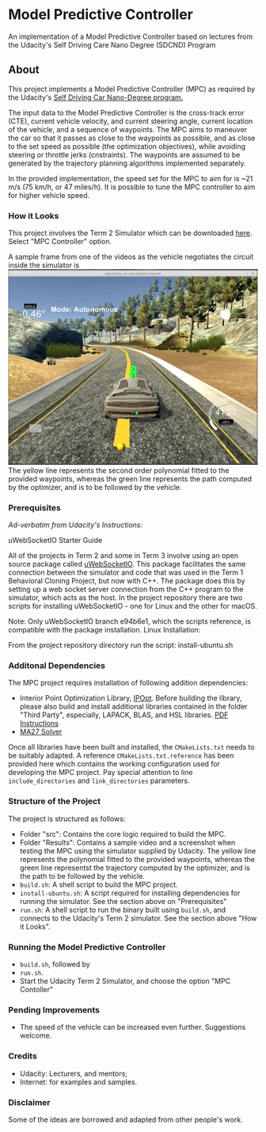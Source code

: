# Model Predictive Controller
An implementation of a Model Predictive Controller based on lectures from the Udacity's Self Driving Care Nano Degree (SDCND) Program 

## About
This project implements a Model Predictive Controller (MPC) as required by the Udacity's [Self Driving Car Nano-Degree program.](https://www.udacity.com/course/self-driving-car-engineer-nanodegree--nd013)

The input data to the Model Predictive Controller is the cross-track error (CTE), current vehicle velocity, and current steering angle, current location of the vehicle, and a sequence of waypoints.
The MPC aims to maneuver the car so that it passes as close to the waypoints as possible, and as close to the set speed as possible (the optimization objectives), while avoiding steering or throttle jerks (cnstraints).
The waypoints are assumed to be generated by the trajectory planning algorithms implemented separately.

In the provided implementation, the speed set for the MPC to aim for is ~21 m/s (75 km/h, or 47 miles/h).
It is possible to tune the MPC controller to aim for higher vehicle speed.


### How it Looks
This project involves the Term 2 Simulator which can be downloaded [here](https://github.com/udacity/self-driving-car-sim/releases). Select "MPC Controller" option. 

A sample frame from one of the videos as the vehicle negotiates the circuit inside the simulator is ![shown](https://github.com/RomanoViolet/Udacity-Model-Predictive-Controller/blob/master/Results/screenshot.png)
The yellow line represents the second order polynomial fitted to the provided waypoints, whereas the green line represents the path computed by the optimizer, and is to be followed by the vehicle.

### Prerequisites
_Ad-verbatim from Udacity's Instructions:_

uWebSocketIO Starter Guide

All of the projects in Term 2 and some in Term 3 involve using an open source package called [uWebSocketIO](https://github.com/uNetworking/uWebSockets). This package facilitates the same connection between the simulator and code that was used in the Term 1 Behavioral Cloning Project, but now with C++. The package does this by setting up a web socket server connection from the C++ program to the simulator, which acts as the host. In the project repository there are two scripts for installing uWebSocketIO - one for Linux and the other for macOS.

Note: Only uWebSocketIO branch e94b6e1, which the scripts reference, is compatible with the package installation.
Linux Installation:

From the project repository directory run the script: install-ubuntu.sh

### Additonal Dependencies
The MPC project requires installation of following addition dependencies:
- Interior Point Optimization Library, [IPOpt](https://www.coin-or.org/download.html). Before building the library, please also build and install additional libraries contained in the folder "Third Party", especially, LAPACK, BLAS, and HSL libraries. [PDF Instructions](https://projects.coin-or.org/Ipopt/browser/stable/3.10/Ipopt/doc/documentation.pdf?format=raw)
- [MA27 Solver](http://www.hsl.rl.ac.uk/ipopt/)

Once all libraries have been built and installed, the `CMakeLists.txt` needs to be suitably adapted. A reference `CMakeLists.txt.reference` has been provided here which contains the working configuration used for developing the MPC project. Pay special attention to line `include_directories` and `link_directories` parameters. 


### Structure of the Project
The project is structured as follows:
- Folder "src": Contains the core logic required to build the MPC.
- Folder "Results": Contains a sample video and a screenshot when testing the MPC using the simulator supplied by Udacity. The yellow line represents the polynomial fitted to the provided waypoints, whereas the green line representst the trajectory computed by the optimizer, and is the path to be followed by the vehicle.
- `build.sh`: A shell script to build the MPC project.
- `install-ubuntu.sh`: A script required for installing dependencies for running the simulator. See the section above on "Prerequisites"
- `run.sh`: A shell script to run the binary built using `build.sh`, and connects to the Udacity's Term 2 simulator. See the section above "How it Looks".


### Running the Model Predictive Controller
- `build.sh`, followed by
- `run.sh`.
- Start the Udacity Term 2 Simulator, and choose the option "MPC Contoller"

### Pending Improvements
- The speed of the vehicle can be increased even further. Suggestions welcome.

### Credits
- Udacity: Lecturers, and mentors;
- Internet: for examples and samples.

### Disclaimer
Some of the ideas are borrowed and adapted from other people's work.

